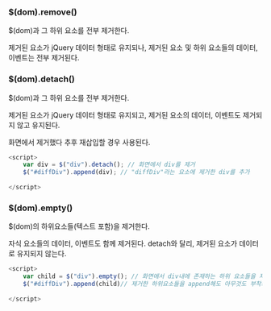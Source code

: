 ### $(dom).remove() 

$(dom)과 그 하위 요소를 전부 제거한다. 

제거된 요소가 jQuery 데이터 형태로 유지되나,  제거된 요소 및 하위 요소들의 데이터, 이벤트는 전부 제거된다. 



### $(dom).detach() 

$(dom)과 그 하위 요소를 전부 제거한다. 

제거된 요소가 jQuery 데이터 형태로 유지되고,  제거된 요소의 데이터, 이벤트도 제거되지 않고 유지된다. 

화면에서 제거했다 추후 재삽입할 경우 사용된다. 



```javascript
<script>
	var div = $("div").detach(); // 화면에서 div를 제거
	$("#diffDiv").append(div); // "diffDiv"라는 요소에 제거한 div를 추가
    
</script>
```



### $(dom).empty() 

$(dom)의 하위요소들(텍스트 포함)을 제거한다. 

자식 요소들의 데이터, 이벤트도 함께 제거된다.  detach와 달리, 제거된 요소가 데이터로 유지되지 않는다. 



```javascript
<script>
	var child = $("div").empty(); // 화면에서 div내에 존재하는 하위 요소들을 제거
	$("#diffDiv").append(child)// 제거한 하위요소들을 append해도 아무것도 부착되지 않는다
    
</script>
```

